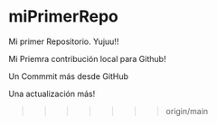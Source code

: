 # miPrimerRepo

Mi primer Repositorio. Yujuu!!

Mi Priemra contribución local para Github!
 
Un Commmit más desde GitHub

Una actualización más!
>>>>>>> origin/main

